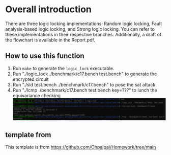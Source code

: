 # Overall introduction
There are three logic locking implementations: Random logic locking, Fault analysis-based logic locking, and Strong logic locking. You can refer to these implementations in their respective branches. Additionally, a draft of the flowchart is available in the Report.pdf.

## How to use this function
1. Run `make` to generate the `logic_lock` executable.
2. Run "./logic_lock  ./benchmark/c17.bench  test.bench" to generate the encrypted circuit 
3. Run "./sld test.bench ./benchmark/c17.bench" to pose the sat attack 
4. Run "./lcmp  ./benchmark/c17.bench  test.bench  key=???" to lunch the equivariance checking
![balabala](./source/image.png)

## template from 
This template is from https://github.com/Ohpaipai/Homework/tree/main